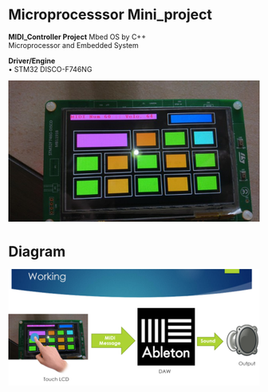 # Microprocesssor Mini_project
**MIDI_Controller Project**
Mbed OS by C++  
Microprocessor and Embedded System 

**Driver/Engine**  
• STM32 DISCO-F746NG

<img src="ov.jpg">  

# Diagram # 

<img src="diagram.png"></a>
